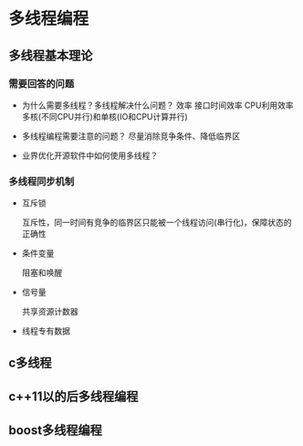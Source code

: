 
# 多线程编程

## 多线程基本理论
### 需要回答的问题

* 为什么需要多线程？多线程解决什么问题？
    效率 接口时间效率 CPU利用效率 多核(不同CPU并行)和单核(IO和CPU计算并行)

* 多线程编程需要注意的问题？
    尽量消除竞争条件、降低临界区

* 业界优化开源软件中如何使用多线程？

### 多线程同步机制

* 互斥锁

    互斥性，同一时间有竞争的临界区只能被一个线程访问(串行化)，保障状态的正确性

* 条件变量

    阻塞和唤醒

* 信号量

    共享资源计数器

* 线程专有数据

## c多线程

## c++11以的后多线程编程

## boost多线程编程
